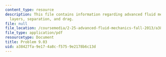 ```yaml
---
content_type: resource
description: This file contains information regarding advanced fluid mechanics, boundary
  layers, separation, and drag.
file: null
file_location: /coursemedia/2-25-advanced-fluid-mechanics-fall-2013/a38427fa9e174a8cf5759e2178b6c13d_MIT2_25F13_Problem9.09.pdf
file_type: application/pdf
resourcetype: Document
title: Problem 9.03
uid: a38427fa-9e17-4a8c-f575-9e2178b6c13d
---
```

